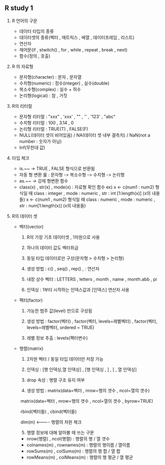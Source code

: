 ## R study 1

1. R 언어의 구문

   * 데이터 타입의 종류
   * 데이터셋의 종류(벡터 , 매트릭스 , 배열 , 데이터프레임 , 리스트)
   * 연산자
   * 제어문(if , stwitch() , for , while , repeat , break , next)
   * 함수(정의 , 호출)

2. R 의 자료형

   * 문자형(character) : 문자 , 문자열
   * 수치형(numeric) : 정수(integer) , 실수(double)
   * 복소수형(complex) : 실수 + 허수
   * 논리형(logical) : 참 , 거짓 

3. R의 리터럴

   * 문자형 리터럴 : "xxx" , 'xxx' , "" , '' , '123' , "abc"
   * 수치형 리터럴 : 100 , 3.14 , 0
   * 논리형 리터럴 : TRUE(T) , FALSE(F)
   * NULL(데이터 셋이 비어있음) / NA(데이터 셋 내부 결측치) / NaN(not a number : 숫자가 아님)
   * Inf(무한대 값)

4. 타입 체크

   * is.~~ -> TRUE , FALSE 형식으로 반환됨
   * 자동 형 변환 룰 : 문자형 -> 복소수형 -> 수치형 -> 논리형
   * as.~~ -> 강제 형변환 함수
   * class(x) , str(x) , mode(x) : 자료형 확인 함수
     ex) x <- c(num1 : num2) 형식일 때 class : integer , mode : numeric , str : int [1:length(x)] (x의 내용들)
           x <- c(num1 , num2) 형식일 때 class : numeric , mode : numeric , str : num[1:length(x)] (x의 내용들)

5. R의 데이터 셋

   * 벡터(vector) 

     1) R의 가장 기초 데이터셋 , 1차원으로 사용

     2) 하나의 데이터 값도 벡터취급

     3) 동일 타입 데이터로만 구성(문자형 > 수치형 > 논리형)

     4) 생성 방법 : c() , seq() , rep() , : 연산자

     5) 내장 상수 벡터 : LETTERS , letters , month , name , month.abb , pi

     6) 인덱싱 : 1부터 시작하는 인덱스값과 [인덱스] 연산자 사용

   * 팩터(factor)

     1) 가능한 범주 값(level) 만으로 구성됨

     2) 생성 방법 : factor(벡터) , factor(벡터, levels=레벨벡터) , factor(벡터, levels=레벨벡터, ordered = TRUE)

     3) 레벨 정보 추출 : levels(팩터변수)

   * 행렬(matrix)

     1) 2차원 벡터 / 동일 타입 데이터만 저장 가능

     2) 인덱싱 : [행 인덱싱,열 인덱싱] , [행 인덱싱 , ] , [ , 열 인덱싱]

     3) drop 속성 : 행렬 구조 유지 여부

     4) 생성 방법 : matrix(data=벡터 , nrow=행의 갯수 , ncol=열의 갯수)

     ​					  matrix(data=벡터 , nrow=행의 갯수 , ncol=열의 갯수 , byrow=TRUE)

     ​					  rbind(벡터들) , cbind(벡터들)

     ​					  dim(m) <---- 행렬의 차원 체크

     5) 행렬 정보에 대해 알아볼 때 쓰는 구문

     * nrow(행렬) , ncol(행렬) : 행렬의 행 / 열 갯수
     * colnames(m) , rownames(m) : 행렬의 행이름 / 열이름
     * rowSums(m) , colSums(m) : 행렬의 행 합 / 열 합
     * rowMeans(m) , colMeans(m) : 행렬의 행 평균 / 열 평균